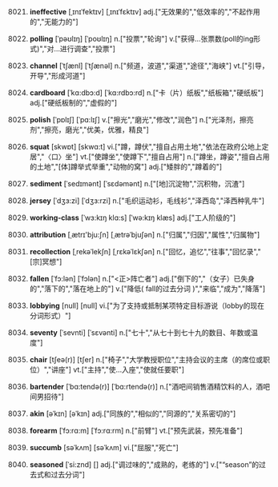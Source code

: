 8021. **ineffective**
[ˌɪnɪˈfektɪv]  [ˌɪnɪˈfɛktɪv]
adj.["无效果的","低效率的","不起作用的","无能力的"]  

8022. **polling**
[ˈpəʊlɪŋ]  [ˈpoʊlɪŋ]
n.["投票","轮询"]  v.["获得…张票数(poll的ing形式)","对…进行调查","投票"]  

8023. **channel**
[ˈtʃænl]  [ˈtʃænəl]
n.["频道，波道","渠道","途径","海峡"]  vt.["引导，开导","形成河道"]  

8024. **cardboard**
[ˈkɑ:dbɔ:d]  [ˈkɑ:rdbɔ:rd]
n.["卡（片）纸板","纸板箱","硬纸板"]  adj.["硬纸板制的","虚假的"]  

8025. **polish**
[ˈpɒlɪʃ]  [ˈpɑ:lɪʃ]
v.["擦光","磨光","修改","润色"]  n.["光泽剂，擦亮剂","擦亮，磨光","优美，优雅，精良"]  

8026. **squat**
[skwɒt]  [skwɑ:t]
vi.["蹲，蹲伏","擅自占用土地","依法在政府公地上定居","〈口〉坐"]  vt.["使蹲坐","使蹲下","擅自占用"]  n.["蹲坐，蹲姿","擅自占用的土地","[体]蹲举式举重","动物的窝"]  adj.["矮胖的","蹲着的"]  

8027. **sediment**
[ˈsedɪmənt]  [ˈsɛdəmənt]
n.["[地]沉淀物","沉积物，沉渣"]  

8028. **jersey**
[ˈdʒɜ:zi]  [ˈdʒɜ:rzi]
n.["毛织运动衫，毛线衫","泽西岛","泽西种乳牛"]  

8029. **working-class**
[ˈwɜ:kɪŋ klɑ:s]  [ˈwə:kɪŋ klæs]
adj.["工人阶级的"]  

8030. **attribution**
[ˌætrɪ'bju:ʃn]  [ˌætrəˈbjuʃən]
n.["归属","归因","属性","归属物"]  

8031. **recollection**
[ˌrekəˈlekʃn]  [ˌrɛkəˈlɛkʃən]
n.["回忆，追忆","往事","回忆录","[宗]冥想"]  

8032. **fallen**
[ˈfɔ:lən]  [ˈfɔlən]
n.["<正>阵亡者"]  adj.["倒下的","（女子）已失身的","落下的","落在地上的"]  v.["降低( fall的过去分词 )","来临","成为","降落"]  

8033. **lobbying**
[null]  [null]
vi.["为了支持或抵制某项特定目标游说（lobby的现在分词形式）"]  

8034. **seventy**
[ˈsevnti]  [ˈsɛvənti]
n.["七十","从七十到七十九的数目、年数或温度"]  

8035. **chair**
[tʃeə(r)]  [tʃer]
n.["椅子","大学教授职位","主持会议的主席（的席位或职位）","讲座"]  vt.["主持","使…入座","使就任要职"]  

8036. **bartender**
[ˈbɑ:tendə(r)]  [ˈbɑ:rtendə(r)]
n.["酒吧间销售酒精饮料的人，酒吧间男招待"]  

8037. **akin**
[əˈkɪn]  [əˈkɪn]
adj.["同族的","相似的","同源的","关系密切的"]  

8038. **forearm**
[ˈfɔ:rɑ:m]  [ˈfɔ:rɑ:rm]
n.["前臂"]  vt.["预先武装，预先准备"]  

8039. **succumb**
[səˈkʌm]  [səˈkʌm]
vi.["屈服","死亡"]  

8040. **seasoned**
[ˈsi:znd]  []
adj.["调过味的","成熟的，老练的"]  v.["“season”的过去式和过去分词"]  

